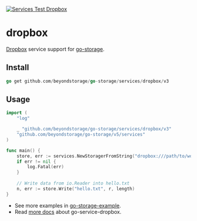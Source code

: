 [![Services Test Dropbox](https://github.com/beyondstorage/go-storage/actions/workflows/services-test-dropbox.yml/badge.svg)](https://github.com/beyondstorage/go-storage/actions/workflows/services-test-dropbox.yml)

# dropbox

[Dropbox](https://www.dropbox.com) service support for [go-storage](https://github.com/beyondstorage/go-storage).

## Install

```go
go get github.com/beyondstorage/go-storage/services/dropbox/v3
```

## Usage

```go
import (
	"log"

	_ "github.com/beyondstorage/go-storage/services/dropbox/v3"
	"github.com/beyondstorage/go-storage/v5/services"
)

func main() {
	store, err := services.NewStoragerFromString("dropbox:///path/to/workdir?credential=apikey:<apikey>")
	if err != nil {
		log.Fatal(err)
	}
	
	// Write data from io.Reader into hello.txt
	n, err := store.Write("hello.txt", r, length)
}
```

- See more examples in [go-storage-example](https://github.com/beyondstorage/go-storage-example).
- Read [more docs](https://beyondstorage.io/docs/go-storage/services/dropbox) about go-service-dropbox.
